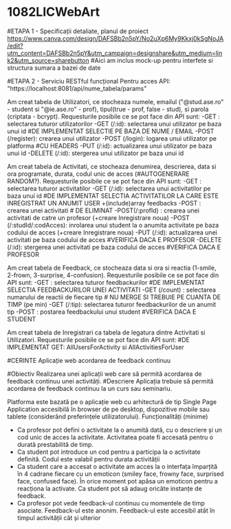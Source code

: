 # 1082LICWebArt

#ETAPA 1 -	Specificații detaliate, planul de proiect
https://www.canva.com/design/DAFSBb2n5pY/No2uXp6My9Kkxj0kSgNoJA/edit?utm_content=DAFSBb2n5pY&utm_campaign=designshare&utm_medium=link2&utm_source=sharebutton
#Aici am inclus mock-up pentru interfete si structura sumara a bazei de date

#ETAPA 2 -	Serviciu RESTful funcțional
Pentru acces API: "https://localhost:8081/api/nume_tabela/params"

Am creat tabela de Utilizatori, ce stocheaza numele, emailul ("@stud.ase.ro" - student si "@ie.ase.ro" - prof), tipul(true - prof, false -  stud),  si parola (criptata - bcrypt). Requesturile posibile ce se pot face din API sunt:
-GET : selectarea tuturor utilizatorilor
-GET (/:id): selectarea unui utilizator pe baza unui id       #DE IMPLEMENTAT SELECTIE PE BAZA DE NUME / EMAIL
-POST (/register): crearea unui utilizator 
-POST (/login): logarea unui utilizator pe platforma         #CU HEADERS
-PUT (/:id): actualizarea unui utilizator pe baza unui id
-DELETE (/:id): stergerea unui utilizator pe baza unui id

Am creat tabela de Activitati, ce stocheaza denumirea, descrierea, data si ora programate, durata, codul unic de acces (#AUTOGENERARE RANDOM?). Requesturile posibile ce se pot face din API sunt:
-GET : selectarea tuturor activitatilor
-GET (/:id): selectarea unui activitatilor pe baza unui id    #DE IMPLEMENTAT SELECTIA ACTIVITATILOR LA CARE ESTE INREGISTRAT UN ANUMIT USER +(include)array feedbacks
-POST : crearea unei activitati     # DE ELIMINAT 
-POST(/:profId) : crearea unei activitati de catre un profesor (+creare Inregistrare noua)
-POST (/:studId/:codAcces): inrolarea unui student la o anumita activitate pe baza codului de acces  (+creare Inregistrare noua)
-PUT (/:id): actualizarea unei activitati pe baza codului de acces        #VERIFICA DACA E PROFESOR
-DELETE (/:id): stergerea unei activitati pe baza codului de acces        #VERIFICA DACA E PROFESOR

Am creat tabela de Feedback, ce stocheaza data si ora si reactia (1-smile, 2-frown, 3-surprise, 4-confusion). Requesturile posibile ce se pot face din API sunt:
-GET : selectarea tuturor feedbackurilor      #DE IMPLEMENTAT SELECTIA FEEDBACKURILOR UNEI ACTIVITATI
-GET (/count) : selectarea numarului de reactii de fiecare tip    # NU MERGE SI TREBUIE PE CUANTA DE TIMP (pe min)
-GET (/:tip): selectarea tuturor feedbackurilor de un anumit tip
-POST : postarea feedbackului unui student      #VERIFICA DACA E STUDENT

Am creat tabela de Inregistrari ca tabela de legatura dintre Activitati si Utilizatori. Requesturile posibile ce se pot face din API sunt:
#DE IMPLEMENTAT GET: AllUsersForActivity si AllActivitiesForUser

#CERINTE
Aplicație web acordarea de feedback continuu

#Obiectiv
Realizarea unei aplicații web care să permită acordarea de feedback continuu unei activități.
#Descriere
Aplicația trebuie să permită acordarea de feedback continuu la un curs sau seminariu.

Platforma este bazată pe o aplicație web cu arhitectură de tip Single Page Application accesibilă în browser de pe desktop, dispozitive mobile sau tablete (considerând preferințele utilizatorului).
Funcționalități (minime)
-	Ca profesor pot defini o activitate la o anumită dată, cu o descriere și un cod unic de acces la activitate. Activitatea poate fi accesată pentru o durată prestabilită de timp.
-	Ca student pot introduce un cod pentru a participa la o activitate definită. Codul este valabil pentru durata activității
-	Ca student care a accesat o activitate am acces la o interfața împarțită în 4 cadrane fiecare cu un emoticon (smiley face, frowny face, surprised face, confused face). În orice moment pot apăsa un emoticon pentru a reacționa la activate. Ca student pot să adaug oricâte instanțe de feedback.
-	Ca profesor pot vede feedback-ul continuu cu momentele de timp asociate. Feedback-ul este anonim. Feedback-ul este accesibil atât în timpul activității cât și ulterior

